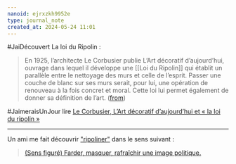 ```yaml
---
nanoid: ejrxzkh9952e
type: journal_note
created_at: 2024-05-24 11:01
---
```

#JaiDécouvert La loi du Ripolin :

> En 1925, l’architecte Le Corbusier publie L’Art décoratif d’aujourd’hui, ouvrage dans lequel il développe une [[Loi du Ripolin]] qui établit un parallèle entre le nettoyage des murs et celle de l’esprit. Passer une couche de blanc sur ses murs serait, pour lui, une opération de renouveau à la fois concret et moral. Cette loi lui permet également de donner sa définition de l’art. ([from](https://www.ripolin.fr/aide-inspirations/Le-Corbusier-et-la-loi-du-Ripolin))

#JaimeraisUnJour lire [Le Corbusier, L’Art décoratif d’aujourd’hui et « la loi du ripolin »](https://books.openedition.org/pupo/2422?lang=fr)

---

Un ami me fait découvrir ["ripoliner"](https://fr.wiktionary.org/wiki/ripoliner) dans le sens suivant :

> [(Sens figuré) Farder, masquer, rafraîchir une image politique.](https://fr.wiktionary.org/wiki/ripoliner)

